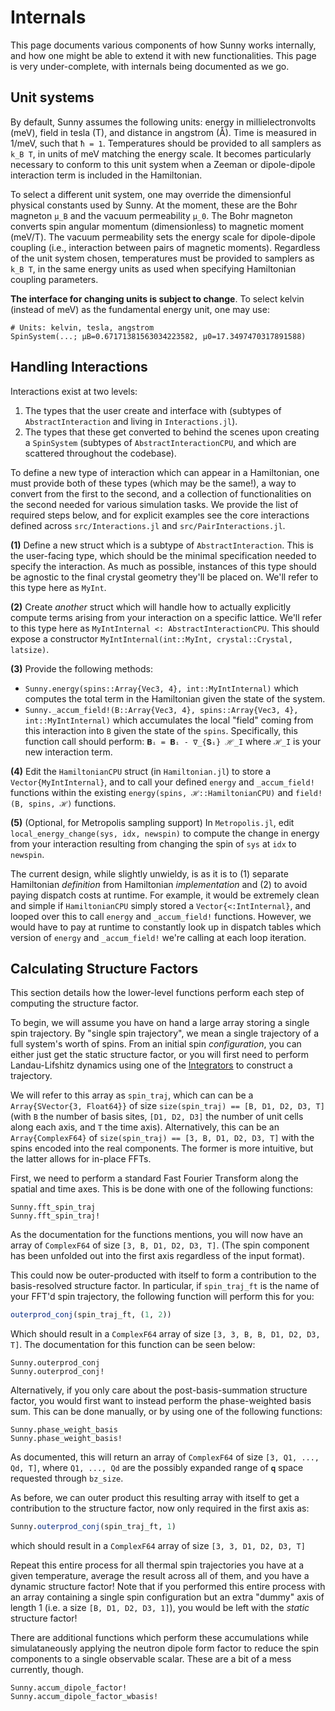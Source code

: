 # Internals

This page documents various components of how Sunny works internally, and how one
might be able to extend it with new functionalities. This page is very under-complete, with internals being documented as we go.

## Unit systems

By default, Sunny assumes the following units: energy in millielectronvolts
(meV), field in tesla (T), and distance in angstrom (Å). Time is measured in
1/meV, such that ``ħ = 1``. Temperatures should be provided to all
samplers as ``k_B T``, in units of meV matching the energy scale. It
becomes particularly necessary to conform to this unit system when a
Zeeman or dipole-dipole interaction term is included in the Hamiltonian.

To select a different unit system, one may override the dimensionful physical
constants used by Sunny. At the moment, these are the Bohr magneton ``μ_B`` and
the vacuum permeability ``μ_0``. The Bohr magneton converts spin angular
momentum (dimensionless) to magnetic moment (meV/T). The vacuum permeability
sets the energy scale for dipole-dipole coupling (i.e., interaction between
pairs of magnetic moments). Regardless of the unit system chosen, temperatures
must be provided to samplers as ``k_B T``, in the same energy units as used when
specifying Hamiltonian coupling parameters.

**The interface for changing units is subject to change**. To select kelvin (instead of meV) as the fundamental energy unit, one may use:
```
# Units: kelvin, tesla, angstrom
SpinSystem(...; μB=0.67171381563034223582, μ0=17.3497470317891588)
```


## Handling Interactions

Interactions exist at two levels:

1. The types that the user create and interface with (subtypes of `AbstractInteraction` and
    living in `Interactions.jl`).
2. The types that these get converted to behind the scenes upon creating a `SpinSystem`
    (subtypes of `AbstractInteractionCPU`, and which are scattered throughout the codebase).

To define a new type of interaction which can appear in a Hamiltonian,
one must provide both of these types (which may be the same!), a way to convert from
the first to the second, and a collection of functionalities on the second
needed for various simulation tasks. We provide the list of required steps below, and for
explicit examples see the core interactions defined across `src/Interactions.jl`
and `src/PairInteractions.jl`.

**(1)** Define a new struct which is a subtype of `AbstractInteraction`. This is the user-facing
         type, which should be the minimal specification needed to specify the
         interaction. As much as possible, instances of this type should be agnostic to
         the final crystal geometry they'll be placed on. We'll refer to this type
         here as `MyInt`.

**(2)** Create _another_ struct which will handle how to actually explicitly compute
         terms arising from your interaction on a specific lattice. We'll refer to this
         type here as `MyIntInternal <: AbstractInteractionCPU`. This should expose a constructor
         `MyIntInternal(int::MyInt, crystal::Crystal, latsize)`.

**(3)** Provide the following methods:

- `Sunny.energy(spins::Array{Vec3, 4}, int::MyIntInternal)` which computes the total term in the
     Hamiltonian given the state of the system.
- `Sunny._accum_field!(B::Array{Vec3, 4}, spins::Array{Vec3, 4}, int::MyIntInternal)` which
    accumulates the local "field" coming from this interaction into `B` given the state
    of the `spins`. Specifically, this function call should perform:
        ``𝐁ᵢ = 𝐁ᵢ - ∇_{𝐒ᵢ} ℋ_I``
    where ``ℋ_I`` is your new interaction term.


**(4)** Edit the `HamiltonianCPU` struct (in `Hamiltonian.jl`) to store a `Vector{MyIntInternal}`,
    and to call your defined `energy` and `_accum_field!` functions within
    the existing `energy(spins, ℋ::HamiltonianCPU)` and `field!(B, spins, ℋ)` functions.

**(5)** (Optional, for Metropolis sampling support) In `Metropolis.jl`,
edit `local_energy_change(sys, idx, newspin)` to compute the change in energy from your
interaction resulting from changing the spin of `sys` at `idx` to `newspin`.

The current design, while slightly unwieldy, is as it is to (1) separate Hamiltonian *definition*
from Hamiltonian *implementation* and (2) to avoid paying dispatch costs at
runtime. For example, it would be extremely clean and simple if `HamiltonianCPU` simply stored
a `Vector{<:IntInternal}`, and looped over this to call `energy` and `_accum_field!` functions.
However, we would have to pay at runtime to constantly look up in dispatch tables which version
of `energy` and `_accum_field!` we're calling at each loop iteration.

## Calculating Structure Factors

This section details how the lower-level functions perform each step of computing the
structure factor.

To begin, we will assume you have on hand a large array storing a single spin trajectory. By
"single spin trajectory", we mean a single trajectory of a full system's worth of spins.
From an initial spin _configuration_, you can either just get the
static structure factor, or you will first need to perform Landau-Lifshitz dynamics using one of
the [Integrators](@ref) to construct a trajectory.

We will refer to this array as `spin_traj`, which can can be a `Array{SVector{3, Float64}}`
of size `size(spin_traj) == [B, D1, D2, D3, T]` (with `B` the number of basis sites,
`[D1, D2, D3]` the number of unit cells along each axis, and `T` the time axis).
Alternatively, this can be an `Array{ComplexF64}` of `size(spin_traj) == [3, B, D1, D2, D3, T]`
with the spins encoded into the real components. The former is more intuitive, but the
latter allows for in-place FFTs.

First, we need to perform a standard Fast Fourier Transform along the spatial and time axes.
This is be done with one of the following functions:

```@docs
Sunny.fft_spin_traj
Sunny.fft_spin_traj!
```

As the documentation for the functions mentions, you will now have an array of `ComplexF64` of
size `[3, B, D1, D2, D3, T]`. (The spin component has been unfolded out into the first axis
regardless of the input format).

This could now be outer-producted with itself to form a contribution to the basis-resolved
structure factor. In particular, if `spin_traj_ft` is the name of your FFT'd spin trajectory,
the following function will perform this for you:

```julia
outerprod_conj(spin_traj_ft, (1, 2))
```

Which should result in a `ComplexF64` array of size `[3, 3, B, B, D1, D2, D3, T]`.
The documentation for this function can be seen below:

```@docs
Sunny.outerprod_conj
Sunny.outerprod_conj!
```

Alternatively, if you only care about the post-basis-summation structure factor, you would
first want to instead perform the phase-weighted basis sum. This can be done manually, or
by using one of the following functions:

```@docs
Sunny.phase_weight_basis
Sunny.phase_weight_basis!
```

As documented, this will return an array of `ComplexF64` of size `[3, Q1, ..., Qd, T]`,
where `Q1, ..., Qd` are the possibly expanded range of ``𝐪`` space requested through
`bz_size`.

As before, we can outer product this resulting array with itself to get a contribution to the
structure factor, now only required in the first axis as:

```julia
Sunny.outerprod_conj(spin_traj_ft, 1)
```
which should result in a `ComplexF64` array of size `[3, 3, D1, D2, D3, T]`

Repeat this entire process for all thermal spin trajectories you have at a given temperature,
average the result across all of them, and you have a dynamic structure factor! Note that if
you performed this entire process with an array containing a single spin configuration but
an extra "dummy" axis of length 1 (i.e. a size `[B, D1, D2, D3, 1]`), you would be left with
the _static_ structure factor!

There are additional functions which perform these accumulations while simulataneously
applying the neutron dipole form factor to reduce the spin components to a single
observable scalar. These are a bit of a mess currently, though.

```@docs
Sunny.accum_dipole_factor!
Sunny.accum_dipole_factor_wbasis!
```
